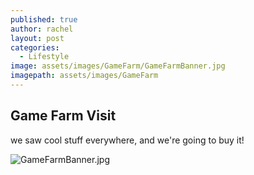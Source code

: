 ```yaml
---
published: true
author: rachel
layout: post
categories:
  - Lifestyle
image: assets/images/GameFarm/GameFarmBanner.jpg
imagepath: assets/images/GameFarm
---
```

## Game Farm Visit

we saw cool stuff everywhere, and we're going to buy it!

![GameFarmBanner.jpg]({{site.baseurl}}/assets/images/GameFarm/GameFarmBanner.jpg)
